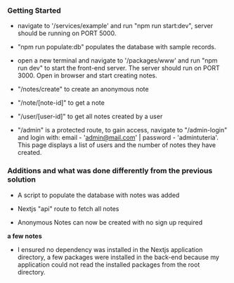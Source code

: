 ### Getting Started

- navigate to '/services/example' and run "npm run start:dev", server should be running on PORT 5000.

- "npm run populate:db" populates the database with sample records.

- open a new terminal and navigate to '/packages/www' and run "npm run dev" to start the front-end server. The server should run on PORT 3000. Open in browser and start creating notes.

- "/notes/create" to create an anonymous note

- "/note/[note-id]" to get a note

- "/user/[user-id]" to get all notes created by a user

- "/admin" is a protected route, to gain access, navigate to "/admin-login" and login with: email - 'admin@mail.com' | password - 'admintuteria'. This page displays a list of users and the number of notes they have created.

### Additions and what was done differently from the previous solution

- A script to populate the database with notes was added

- Nextjs "api" route to fetch all notes

- Anonymous Notes can now be created with no sign up required

**a few notes**

- I ensured no dependency was installed in the Nextjs application directory, a few packages were installed in the back-end because my application could not read the installed packages from the root directory.
